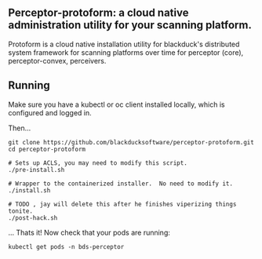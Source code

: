 ## Perceptor-protoform: a cloud native administration utility for your scanning platform.

Protoform is a cloud native installation utility for blackduck's distributed system framework for scanning platforms over time
for perceptor (core), perceptor-convex, perceivers.

## Running

Make sure you have a kubectl or oc client installed locally, which is configured and logged in.  

Then...

```
git clone https://github.com/blackducksoftware/perceptor-protoform.git
cd perceptor-protoform

# Sets up ACLS, you may need to modify this script.
./pre-install.sh

# Wrapper to the containerized installer.  No need to modify it.
./install.sh

# TODO , jay will delete this after he finishes viperizing things tonite.
./post-hack.sh
```

... Thats it! Now check that your pods are running:

```
kubectl get pods -n bds-perceptor
```
